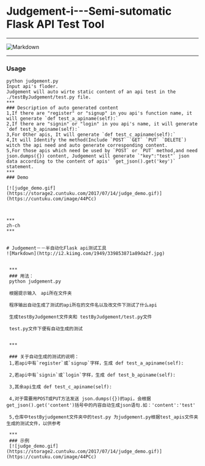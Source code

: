 # Judgement-i---Semi-sutomatic Flask API Test Tool
***
![Markdown](http://i2.kiimg.com/1949/339853871a89da2f.jpg)
***
### Usage
    python judgement.py
    Input api's floder.
    Judgement will auto wirte static content of an api test in the ./testByJudgement/test.py file.
    ***
    ### Description of auto generated content
    1,If there are "register" or "signup" in you api's function name, it will generate `def test_a_apiname(self):`
    2,If there are "signin" or "login" in you api's name, it will generate `def test_b_apiname(self):`
    3,For Other apis, It will generate `def test_c_apiname(self):`
    4,It will Identify the method(Include `POST` `GET` `PUT` `DELETE`) witch the api need and auto generate corresponding content.
    5,For those apis which need be used by `POST` or `PUT` method,and need json.dumps({}) content, Judgement will generate `"key":"test"` json data according to the content of apis' `get_json().get('key')` statement.
    ***
    ### Demo

    [![judge_demo.gif](https://storage2.cuntuku.com/2017/07/14/judge_demo.gif)](https://cuntuku.com/image/44PCc)



    ***
    zh-ch
    ***


    # Judgement－－半自动化Flask api测试工具
    ![Markdown](http://i2.kiimg.com/1949/339853871a89da2f.jpg)
     

     ***
     ### 用法：
     python judgement.py

     根据提示输入　api所在文件夹

     程序输出自动生成了测试的api所在的文件名以及改文件下测试了什么api

     生成testByJudgement文件夹和 testByJudgement/test.py文件

     test.py文件下便有自动生成的测试


     ***

     ### 关于自动生成的测试的说明：
     1,若api中有`register`或`signup`字样，生成 def test_a_apiname(self):

     2,若api中有`signin`或`login`字样，生成 def test_b_apiname(self):

     3,其余api生成 def test_c_apiname(self):

     4,对于需要用POST或PUT方法发送 json.dumps({})的api，会根据get_json().get('content')括号中的内容自动生成json语句.如：'content':'test'

     5,仓库中testByjudgement文件夹中的test.py 为judgement.py根据test_apis文件夹生成的测试文件，以供参考

     ***
     ### 示例
     [![judge_demo.gif](https://storage2.cuntuku.com/2017/07/14/judge_demo.gif)](https://cuntuku.com/image/44PCc)

